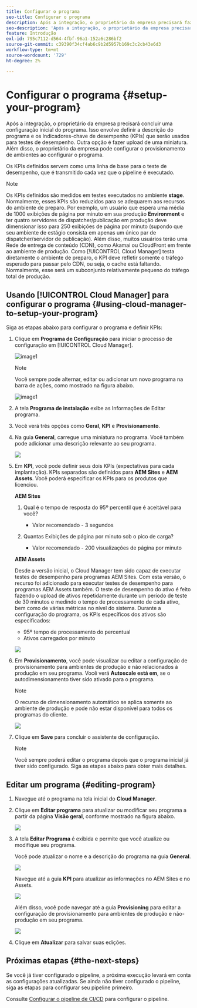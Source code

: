 ```yaml
---
title: Configurar o programa
seo-title: Configurar o programa
description: Após a integração, o proprietário da empresa precisará fazer uma configuração inicial do programa.
seo-description: 'Após a integração, o proprietário da empresa precisará fazer uma configuração inicial do Adobe AEM Cloud Manager. Isso envolve definir a descrição do programa e os KPIs que serão usados para testes de desempenho. '
feature: Introdução
exl-id: 795c7112-d564-4fbf-96a1-152a6c286bf2
source-git-commit: c39390f34cf4ab6c9b2d5957b169c3c2cb43e6d3
workflow-type: tm+mt
source-wordcount: '729'
ht-degree: 2%

---
```


# Configurar o programa {#setup-your-program}

Após a integração, o proprietário da empresa precisará concluir uma configuração inicial do programa. Isso envolve definir a descrição do programa e os Indicadores-chave de desempenho (KPIs) que serão usados para testes de desempenho. Outra opção é fazer upload de uma miniatura. Além disso, o proprietário da empresa pode configurar o provisionamento de ambientes ao configurar o programa.

Os KPIs definidos servem como uma linha de base para o teste de desempenho, que é transmitido cada vez que o pipeline é executado.

>[!NOTE]
>Os KPIs definidos são medidos em testes executados no ambiente **stage**. Normalmente, esses KPIs são reduzidos para se adequarem aos recursos do ambiente de preparo.
>Por exemplo, um usuário que espera uma média de 1000 exibições de página por minuto em sua produção **Environment** e ter quatro servidores de dispatcher/publicação em produção deve dimensionar isso para 250 exibições de página por minuto (supondo que seu ambiente de estágio consista em apenas um único par de dispatcher/servidor de publicação).
>Além disso, muitos usuários terão uma Rede de entrega de conteúdo (CDN), como Akamai ou CloudFront em frente ao ambiente de produção. Como [!UICONTROL Cloud Manager] testa diretamente o ambiente de preparo, o KPI deve refletir somente o tráfego esperado para passar pelo CDN, ou seja, o cache está faltando. Normalmente, esse será um subconjunto relativamente pequeno do tráfego total de produção.

## Usando [!UICONTROL Cloud Manager] para configurar o programa {#using-cloud-manager-to-setup-your-program}

Siga as etapas abaixo para configurar o programa e definir KPIs:

1. Clique em **Programa de Configuração** para iniciar o processo de configuração em [!UICONTROL Cloud Manager].

   ![image1](assets/set-up-program/setup1.png)

   >[!NOTE]
   > Você sempre pode alternar, editar ou adicionar um novo programa na barra de ações, como mostrado na figura abaixo.

   ![image1](assets/set-up-program/setup2.png)


1. A tela **Programa de instalação** exibe as Informações de Editar programa.

1. Você verá três opções como **Geral**, **KPI** e **Provisionamento**.

1. Na guia **General**, carregue uma miniatura no programa. Você também pode adicionar uma descrição relevante ao seu programa.

   ![](assets/Setup_Program-General.png)

1. Em **KPI**, você pode definir seus dois KPIs (expectativas para cada implantação). KPIs separados são definidos para **AEM Sites** e **AEM Assets**. Você poderá especificar os KPIs para os produtos que licenciou.

   **AEM Sites**

   1. Qual é o tempo de resposta do 95º percentil que é aceitável para você?

      * Valor recomendado - 3 segundos
   1. Quantas Exibições de página por minuto sob o pico de carga?

      * Valor recomendado - 200 visualizações de página por minuto

   **AEM Assets**

   Desde a versão inicial, o Cloud Manager tem sido capaz de executar testes de desempenho para programas AEM Sites. Com esta versão, o recurso foi adicionado para executar testes de desempenho para programas AEM Assets também. O teste de desempenho do ativo é feito fazendo o upload de ativos repetidamente durante um período de teste de 30 minutos e medindo o tempo de processamento de cada ativo, bem como de várias métricas no nível do sistema.
Durante a configuração do programa, os KPIs específicos dos ativos são especificados:

   * 95º tempo de processamento do percentual
   * Ativos carregados por minuto

   ![](assets/Setup_Program-KPIs.png)

1. Em **Provisionamento**, você pode visualizar ou editar a configuração de provisionamento para ambientes de produção e não relacionados à produção em seu programa. Você verá **Autoscale está em**, se o autodimensionamento tiver sido ativado para o programa.

   >[!NOTE]
   >O recurso de dimensionamento automático se aplica somente ao ambiente de produção e pode não estar disponível para todos os programas do cliente.

   ![](assets/Setup_Program-Provisioning.png)

1. Clique em **Save** para concluir o assistente de configuração.

   >[!NOTE]
   >Você sempre poderá editar o programa depois que o programa inicial já tiver sido configurado. Siga as etapas abaixo para obter mais detalhes.

## Editar um programa {#editing-program}

1. Navegue até o programa na tela inicial do **Cloud Manager**.

1. Clique em **Editar programa** para atualizar ou modificar seu programa a partir da página **Visão geral**, conforme mostrado na figura abaixo.

   ![](assets/set-up-program/edit-program1.png)

1. A tela **Editar Programa** é exibida e permite que você atualize ou modifique seu programa.

   Você pode atualizar o nome e a descrição do programa na guia **General**.

   ![](assets/set-up-program/edit-program-general.png)

   Navegue até a guia **KPI** para atualizar as informações no AEM Sites e no Assets.

   ![](assets/set-up-program/edit-program-kpi.png)

   Além disso, você pode navegar até a guia **Provisioning** para editar a configuração de provisionamento para ambientes de produção e não-produção em seu programa.

   ![](assets/set-up-program/edit-program-provision.png)

1. Clique em **Atualizar** para salvar suas edições.

## Próximas etapas {#the-next-steps}

Se você já tiver configurado o pipeline, a próxima execução levará em conta as configurações atualizadas. Se ainda não tiver configurado o pipeline, siga as etapas para configurar seu pipeline primeiro.

Consulte [Configurar o pipeline de CI/CD](https://helpx.adobe.com/experience-manager/cloud-manager/using/configuring-pipeline.html) para configurar o pipeline.
